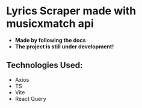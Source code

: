 # Lyrics Scraper made with musicxmatch api

- **Made by following the docs**
- **The project is still under development!**
  
## Technologies Used:

- Axios
- TS
- Vite
- React Query
